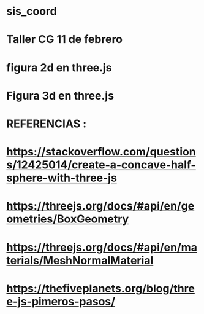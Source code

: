 # sis_coord
# Taller CG 11 de febrero 
# figura 2d en three.js
# Figura 3d en three.js
# REFERENCIAS : 
# https://stackoverflow.com/questions/12425014/create-a-concave-half-sphere-with-three-js
# https://threejs.org/docs/#api/en/geometries/BoxGeometry
# https://threejs.org/docs/#api/en/materials/MeshNormalMaterial
# https://thefiveplanets.org/blog/three-js-pimeros-pasos/
